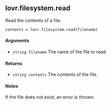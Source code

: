 <!--
category: reference
-->

lovr.filesystem.read
---

Read the contents of a file.

    contents = lovr.filesystem.read(filename)

#### Arguments

- `string filename` The name of the file to read.

#### Returns

- `string contents` The contents of the file.

#### Notes

If the file does not exist, an error is thrown.
